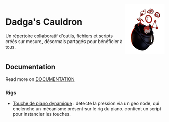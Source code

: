 <div style="display: flex;">
    <div style="flex: 1;">
            <h1>Dadga's Cauldron</h1>
            <p>Un répertoire collaboratif d'outils, fichiers et scripts créés sur mesure, désormais partagés pour bénéficier à tous.</p>
    </div>
    <img src="icon.png" width="124" style="float: right;">
</div>

## Documentation
Read more on [DOCUMENTATION](./DOCUMENTATION.md)

### Rigs

* [Touche de piano dynamique](./Rigs/NICOLAS_Piano/) : détecte la pression via un geo node, qui enclenche un mécanisme présent sur le rig du piano. contient un script pour instancier les touches.
